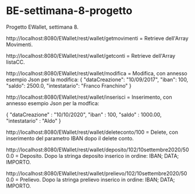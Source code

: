 # BE-settimana-8-progetto
Progetto EWallet, settimana 8.



http://localhost:8080/EWallet/rest/wallet/getmovimenti = Retrieve dell'Array Movimenti.

http://localhost:8080/EWallet/rest/wallet/getconti = Retrieve dell'Array listaCC.

http://localhost:8080/EWallet/rest/wallet/modifica = Modifica, con annesso esempio Json per la modifica:
  {
        "dataCreazione": "10/09/2017",
        "iban": 100,
        "saldo": 2500.0,
        "intestatario": "Franco Franchino"
    }
    
 
 http://localhost:8080/EWallet/rest/wallet/inserisci = Inserimento, con annesso esempio Json per la modfica:
 
  {
    "dataCreazione" : "10/10/2020",
	"iban" : 100,
    "saldo" : 1000.00,
	"intestatario" : "Aldo"
}


http://localhost:8080/EWallet/rest/wallet/deleteconto/100 = Delete, con inserimento del parametro IBAN dopo il delete conto.

http://localhost:8080/EWallet/rest/wallet/deposito/102/10settembre2020/500.0 = Deposito. Dopo la stringa deposito inserico in ordine: IBAN; DATA; IMPORTO.

http://localhost:8080/EWallet/rest/wallet/prelievo/102/10settembre2020/500.0 = Prelievo. Dopo la stringa prelievo inserico in ordine: IBAN; DATA; IMPORTO.
